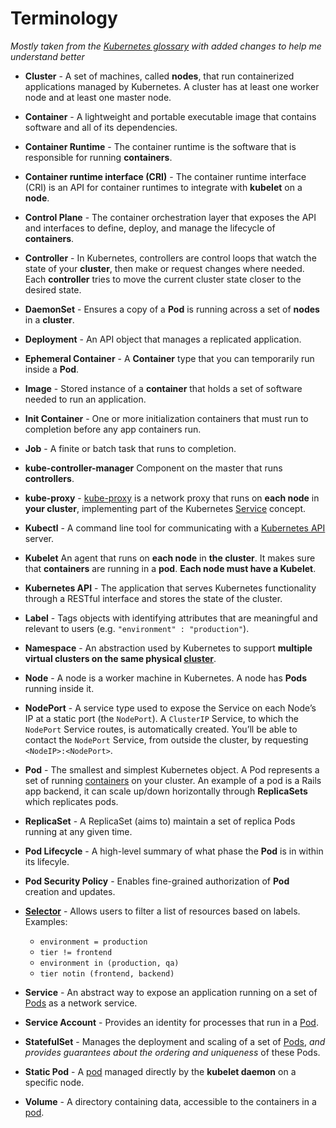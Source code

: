 # Terminology

*Mostly taken from the [Kubernetes glossary](https://kubernetes.io/docs/reference/glossary/?fundamental=true) with added changes to help me understand better*

- **Cluster** - A set of machines, called **nodes**, that run containerized applications managed by Kubernetes. A cluster has at least one worker node and at least one master node.
- **Container** - A lightweight and portable executable image that contains software and all of its dependencies.

- **Container Runtime** - The container runtime is the software that is responsible for running **containers**.

- **Container runtime interface (CRI)** - The container runtime interface (CRI) is an API for container runtimes to integrate with **kubelet** on a **node**.
- **Control Plane** - The container orchestration layer that exposes the API and interfaces to define, deploy, and manage the lifecycle of **containers**.
- **Controller** - In Kubernetes, controllers are control loops that watch the state of your **cluster**, then make or request changes where needed. Each **controller** tries to move the current cluster state closer to the desired state.
- **DaemonSet** - Ensures a copy of a **Pod** is running across a set of **nodes** in a **cluster**.
- **Deployment** - An API object that manages a replicated application.
- **Ephemeral Container** - A **Container** type that you can temporarily run inside a **Pod**.
- **Image** - Stored instance of a **container** that holds a set of software needed to run an application.
- **Init Container** - One or more initialization containers that must run to completion before any app containers run.
- **Job** - A finite or batch task that runs to completion.
- **kube-controller-manager** Component on the master that runs **controllers**.
- **kube-proxy** - [kube-proxy](https://kubernetes.io/docs/reference/command-line-tools-reference/kube-proxy/) is a network proxy that runs on **each node** in **your cluster**, implementing part of the Kubernetes [Service](https://kubernetes.io/docs/concepts/services-networking/service/) concept.
- **Kubectl** - A command line tool for communicating with a [Kubernetes API](https://kubernetes.io/docs/concepts/overview/kubernetes-api/) server.
- **Kubelet** An agent that runs on **each node** in **the cluster**. It makes sure that **containers** are running in a **pod**. **Each node must have a Kubelet**.
- **Kubernetes API** - The application that serves Kubernetes functionality through a RESTful interface and stores the state of the cluster.
- **Label** - Tags objects with identifying attributes that are meaningful and relevant to users (e.g. `"environment" : "production"`).
- **Namespace** - An abstraction used by Kubernetes to support **multiple virtual clusters on the same physical [cluster](https://kubernetes.io/docs/reference/glossary/?all=true#term-cluster)**.
- **Node** - A node is a worker machine in Kubernetes. A node has **Pods** running inside it.
- **NodePort** - A service type used to expose the Service on each Node’s IP at a static port (the `NodePort`). A `ClusterIP` Service, to which the `NodePort` Service routes, is automatically created. You’ll be able to contact the `NodePort` Service, from outside the cluster, by requesting `<NodeIP>:<NodePort>`.
- **Pod** - The smallest and simplest Kubernetes object. A Pod represents a set of running [containers](https://kubernetes.io/docs/concepts/overview/what-is-kubernetes/#why-containers) on your cluster. An example of a pod is a Rails app backend, it can scale up/down horizontally through **ReplicaSets** which replicates pods.
- **ReplicaSet** - A ReplicaSet (aims to) maintain a set of replica Pods running at any given time.
- **Pod Lifecycle** - A high-level summary of what phase the **Pod** is in within its lifecyle.
- **Pod Security Policy** - Enables fine-grained authorization of **Pod** creation and updates.
- [**Selector**](https://kubernetes.io/docs/concepts/overview/working-with-objects/labels/#label-selectors) - Allows users to filter a list of resources based on labels. Examples:
  - `environment = production`
  - `tier != frontend`
  - `environment in (production, qa)`
  - `tier notin (frontend, backend)`
- **Service** - An abstract way to expose an application running on a set of [Pods](https://kubernetes.io/docs/concepts/workloads/pods/pod-overview/) as a network service.
- **Service Account** - Provides an identity for processes that run in a [Pod](https://kubernetes.io/docs/concepts/workloads/pods/pod-overview/).
- **StatefulSet** - Manages the deployment and scaling of a set of [Pods](https://kubernetes.io/docs/concepts/workloads/pods/pod-overview/), *and provides guarantees about the ordering and uniqueness* of these Pods.
- **Static Pod** - A [pod](https://kubernetes.io/docs/concepts/workloads/pods/pod-overview/) managed directly by the **kubelet daemon** on a specific node.
- **Volume** - A directory containing data, accessible to the containers in a [pod](https://kubernetes.io/docs/concepts/workloads/pods/pod-overview/).